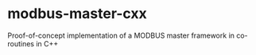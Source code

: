 # modbus-master-cxx
Proof-of-concept implementation of a MODBUS master framework in co-routines in C++

